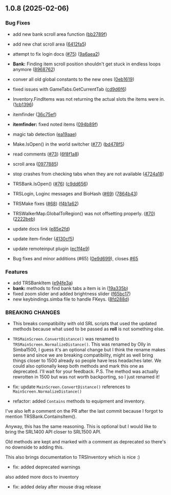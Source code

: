 ## 1.0.8 (2025-02-06)


### Bug Fixes

* add new bank scroll area function ([bb2789f](https://github.com/Want3d/SRL-T-C/commit/bb2789f712aa2b8bfe856af96fe879b3465b2854))
* add new chat scroll area ([6412fa5](https://github.com/Want3d/SRL-T-C/commit/6412fa5573aa9e3b91cdd2be7076738120f0bdda))
* attempt to fix login docs ([#75](https://github.com/Want3d/SRL-T-C/issues/75)) ([9a6aea2](https://github.com/Want3d/SRL-T-C/commit/9a6aea23d3e06a8d80769fcc1833a9d5615fcc73))
* **Bank:** Finding item scroll position shouldn't get stuck in endless loops anymore ([8968762](https://github.com/Want3d/SRL-T-C/commit/896876253c7c1d2bc4bc77e692c5dc77d8ae95fe))
* conver all old global constants to the new ones ([0eb1619](https://github.com/Want3d/SRL-T-C/commit/0eb161934e84f69ce11ac2303854571820546b0b))
* fixed issues with GameTabs.GetCurrentTab ([cd9d6f6](https://github.com/Want3d/SRL-T-C/commit/cd9d6f63ffa02a6a7d3914e62073ed461eb89e8a))
* Inventory.FindItems was not returning the actual slots the items were in. ([1cb1396](https://github.com/Want3d/SRL-T-C/commit/1cb1396ca366c4243e56fd9c7561114dc7506d0b))
* itemfinder ([36c75ef](https://github.com/Want3d/SRL-T-C/commit/36c75effb2c3125f19c260c19669f8b299c4a0c0))
* **itemfinder:** fixed noted items ([094b89f](https://github.com/Want3d/SRL-T-C/commit/094b89f3cf0356a652ffe0158f338dbb08adbdb0))
* magic tab detection ([ea19aae](https://github.com/Want3d/SRL-T-C/commit/ea19aae596e75c4cbf8274ed44a1612538243437))
* Make.IsOpen() in the world switcher ([#77](https://github.com/Want3d/SRL-T-C/issues/77)) ([bd478f5](https://github.com/Want3d/SRL-T-C/commit/bd478f5b79dee7e1988765ae4c3a01aa290039c7))
* read comments ([#73](https://github.com/Want3d/SRL-T-C/issues/73)) ([6f8f1a8](https://github.com/Want3d/SRL-T-C/commit/6f8f1a8a66206c58657445a695a4afe4af3cfd0e))
* scroll area ([0977885](https://github.com/Want3d/SRL-T-C/commit/097788501b9acabcdf15cf716e63b9c847ceec39))
* stop crashes from checking tabs when they are not available ([4724a18](https://github.com/Want3d/SRL-T-C/commit/4724a188446c9f66123af7b15b6c928fceef28ce))
* TRSBank.IsOpen() ([#76](https://github.com/Want3d/SRL-T-C/issues/76)) ([c9dd656](https://github.com/Want3d/SRL-T-C/commit/c9dd65605df07a889a707911178533e92f70c204))
* TRSLogin, Loginc messages and BioHash ([#69](https://github.com/Want3d/SRL-T-C/issues/69)) ([7864b43](https://github.com/Want3d/SRL-T-C/commit/7864b435c8e6e7afb02f393464d5083c9f15e9e2))
* TRSMake fixes ([#68](https://github.com/Want3d/SRL-T-C/issues/68)) ([f4b1a62](https://github.com/Want3d/SRL-T-C/commit/f4b1a6269a0f0091de5621119d7d2437e41734be))
* TRSWalkerMap.GlobalToRegion() was not offsetting properly. ([#70](https://github.com/Want3d/SRL-T-C/issues/70)) ([2222beb](https://github.com/Want3d/SRL-T-C/commit/2222beb594162ee8c69517070469e5c069f2bd2d))
* update docs link ([e85e2fd](https://github.com/Want3d/SRL-T-C/commit/e85e2fdf90b960272621715c83a176b846fb9a35))
* update item-finder ([4130cf5](https://github.com/Want3d/SRL-T-C/commit/4130cf587705549e10fa0cb8bc604f46375a30dc))
* update remoteinput plugin ([ec1f4e9](https://github.com/Want3d/SRL-T-C/commit/ec1f4e93b32a664cb38b47e5cac266c22dd74a36))


* Bug fixes and minor additions (#65) ([0e9d699](https://github.com/Want3d/SRL-T-C/commit/0e9d69914cafa0e7089ca9eb2bd95febbb069505)), closes [#65](https://github.com/Want3d/SRL-T-C/issues/65)


### Features

* add TRSBankItem ([e94fe3a](https://github.com/Want3d/SRL-T-C/commit/e94fe3a4312f3e325343536c021dc83733840ef7))
* **bank:** methods to find bank tabs a item is in ([19a335b](https://github.com/Want3d/SRL-T-C/commit/19a335b85a7d4327f542167fff5724fd4ce56b2c))
* fixed zoom slider and added brightness slider ([f65bc17](https://github.com/Want3d/SRL-T-C/commit/f65bc17a9d9cfb93a5b76ffa3ff072c44e92c3cf))
* new keybindings.simba file to handle FKeys. ([8fd288d](https://github.com/Want3d/SRL-T-C/commit/8fd288d85da40aa2b9725ca92b033806305c653f))


### BREAKING CHANGES

* This breaks compatibility with old SRL scripts that used the updated methods because what used to be passed as **roll** is not something else.
* `TRSMainScreen.ConvertDistance()` was renamed to `TRSMainScreen.NormalizeDistance()`.
				 This was renamed by Olly in Simba1500, I guess it's an optional change but I think the rename
				 makes sense and since we are breaking compatibility, might as well bring things closer to 1500
				 already so people have less headaches later.
				 We could also optionally keep both methods and mark this one as deprecated. I'll wait for your feedback.
				 P.S. The method was actually rewrotten in 1500 but was not worth backporting, so I just renamed it!

* fix: update `MainScreen.ConvertDistance()` references to `MainScreen.NormalizeDistance()`

* refactor: added `Contains` methods to equipment and inventory.

I've also left a comment on the PR after the last commit because I forgot to mention TRSBank.ContainsItem().

Anyway, this has the same reasoning. This is optional but I would like to bring the SRL1400 API closer to SRL1500 API.

Old methods are kept and marked with a comment as deprecated so there's no downside to adding this.

This also brings documentation to TRSInventory which is nice :)

* fix: added deprecated warnings

also added more docs to inventory

* fix: added delay after mouse drag release



